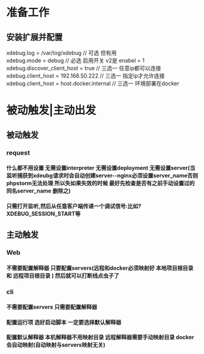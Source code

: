 # 准备工作
## 安装扩展并配置
xdebug.log = /var/log/xdebug              // 可选 但有用  
xdebug.mode = debug                       // 必选 启用开关 v2是 enabel = 1  
xdebug.discover_client_host = true        // 三选一 任意ip都可以连接  
xdebug.client_host = 192.168.50.222       // 三选一 指定ip才允许连接  
xdebug.client_host = host.docker.internal // 三选一 环境部署在docker  

# 被动触发|主动出发

## 被动触发
### request
#### 什么都不用设置 无需设置interpreter 无需设置deployment 无需设置server(当监听捕获到xdeubg请求时会自动创建server--nginx必须设置server_name否则phpstorm无法处理 所以失如果失效的时候 最好先检查是否有之前手动设置过的同名server_name 删除之)
#### 只需打开监听,然后从任意客户端传递一个调试信号:比如?XDEBUG_SESSION_START等

## 主动触发
### Web
#### 不需要配置解释器 只要配置servers(远程和docker必须映射好 **本地项目根目录** 和 **远程项目根目录** ) 然后就可以打断线点虫子了

### cli
#### 不需要配置servers 只需要配置解释器
#### 配置运行项 选好启动脚本 一定要选择默认解释器
#### 配置默认解释器 本机解释器不用映射目录 远程解释器需要手动映射目录 docker会自动映射(自动映射与servers映射无关)


